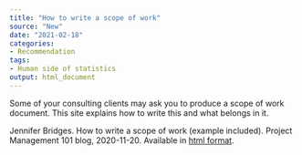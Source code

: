 ```yaml
---
title: "How to write a scope of work"
source: "New"
date: "2021-02-18"
categories:
- Recommendation
tags:
- Human side of statistics
output: html_document
---
```


Some of your consulting clients may ask you to produce a scope of work document. This site explains how to write this and what belongs in it.

<!--more-->

Jennifer Bridges. How to write a scope of work (example included). Project Management 101 blog, 2020-11-20. Available in [html format](https://www.projectmanager.com/training/write-scope-work).
